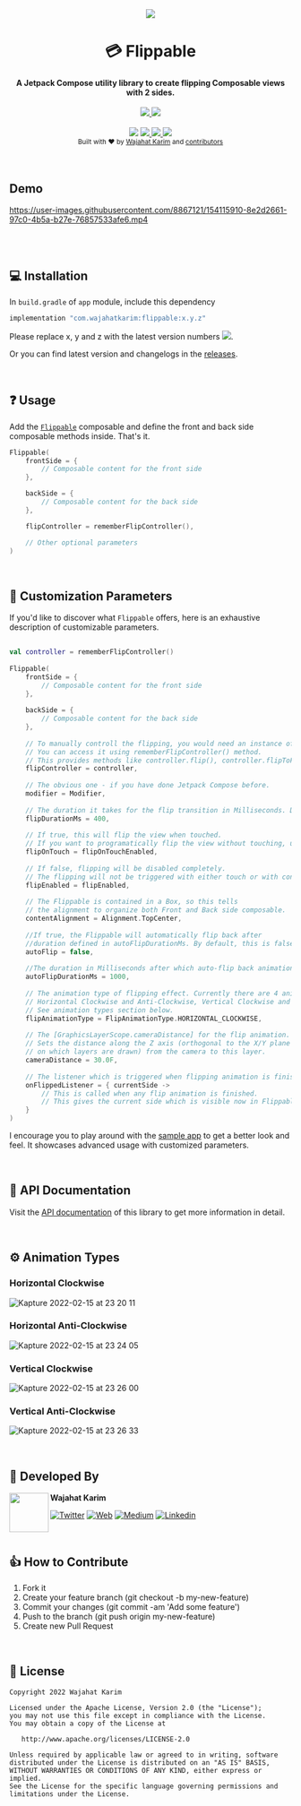 <div align="center"><img src="https://user-images.githubusercontent.com/8867121/154110583-1e5364de-3106-47c7-9b94-bf8b1e9d6ff3.gif"/></div>
<h1 align="center">💳 Flippable</h1>
<h4 align="center">A Jetpack Compose utility library to create flipping Composable views with 2 sides.</h4>
<div align="center"><a href="https://twitter.com/intent/tweet?url=https%3A%2F%2Fgithub.com%2Fwajahatkarim3%2FEasyFlipViewPager&text=Create%20amazing%20book%20or%20card%20flipping%20animations%20for%20your%20ViewPager%20in%20Android%20with%20these%202-lines%20of%20code%20through%20EasyFlipViewPager&hashtags=android%2C%20kotlin%2C%20java%2C%20opensource%2C%20programming">
        <img src="https://img.shields.io/twitter/url/http/shields.io.svg?style=social"/>
    </a> <a href="https://twitter.com/WajahatKarim">
        <img src="https://img.shields.io/twitter/follow/WajahatKarim?style=social"/>
    </a>
</div> 
<br/>


<div align="center">
  <img src="https://img.shields.io/maven-central/v/com.wajahatkarim/flippable" />
    <!-- PRs Welcome -->
    <a href="">
        <img src="https://img.shields.io/badge/PRs-welcome-brightgreen.svg"/>
    </a>
    <!-- Say Thanks! -->
    <a href="https://saythanks.io/to/wajahatkarim3">
        <img src="https://img.shields.io/badge/Say%20Thanks-!-1EAEDB.svg"/>
    </a>
    <a href="https://www.paypal.me/WajahatKarim/5">
        <img src="https://img.shields.io/badge/$-donate-ff69b4.svg?maxAge=2592000&amp;style=flat">
    </a>
</div>

<div align="center">
  <sub>Built with ❤︎ by
  <a href="https://twitter.com/WajahatKarim">Wajahat Karim</a> and
  <a href="https://github.com/wajahatkarim3/Flippable/graphs/contributors">
    contributors
  </a>
</div>
<br/>
<br/>

## Demo
https://user-images.githubusercontent.com/8867121/154115910-8e2d2661-97c0-4b5a-b27e-76857533afe6.mp4
              
<br/>
<br/>
        
## 💻 Installation
In `build.gradle` of `app` module, include this dependency
        
```groovy
implementation "com.wajahatkarim:flippable:x.y.z"
```
        
Please replace x, y and z with the latest version numbers ![](https://img.shields.io/maven-central/v/com.wajahatkarim/flippable).
        
Or you can find latest version and changelogs in the [releases](https://github.com/wajahatkarim3/Flippable/releases).

<br/>
        
## ❓ Usage

Add the [`Flippable`](https://github.com/wajahatkarim3/Flippable/blob/main/flippable/src/main/java/com/wajahatkarim/flippable/Flippable.kt) composable and define the front and back side composable methods inside. That's it.

```kotlin
Flippable(
    frontSide = {
        // Composable content for the front side
    },

    backSide = {
        // Composable content for the back side
    },

    flipController = rememberFlipController(),

    // Other optional parameters
)
```
    
<br/>
    
## 🎨 Customization Parameters
If you'd like to discover what `Flippable` offers, here is an exhaustive description of customizable parameters.
    
```kotlin
    
val controller = rememberFlipController()
    
Flippable(
    frontSide = {
        // Composable content for the front side
    },
    
    backSide = {
        // Composable content for the back side
    },
    
    // To manually controll the flipping, you would need an instance of FlippableController. 
    // You can access it using rememberFlipController() method.
    // This provides methods like controller.flip(), controller.flipToFront(), controller.flipToBack() etc.
    flipController = controller,
    
    // The obvious one - if you have done Jetpack Compose before.
    modifier = Modifier,
    
    // The duration it takes for the flip transition in Milliseconds. Default is 400
    flipDurationMs = 400,
    
    // If true, this will flip the view when touched. 
    // If you want to programatically flip the view without touching, use FlippableController.
    flipOnTouch = flipOnTouchEnabled,
    
    // If false, flipping will be disabled completely. 
    // The flipping will not be triggered with either touch or with controller methods.
    flipEnabled = flipEnabled,
    
    // The Flippable is contained in a Box, so this tells
    // the alignment to organize both Front and Back side composable.
    contentAlignment = Alignment.TopCenter,
    
    //If true, the Flippable will automatically flip back after 
    //duration defined in autoFlipDurationMs. By default, this is false..
    autoFlip = false,
    
    //The duration in Milliseconds after which auto-flip back animation will start. Default is 1 second.
    autoFlipDurationMs = 1000,
    
    // The animation type of flipping effect. Currently there are 4 animations. 
    // Horizontal Clockwise and Anti-Clockwise, Vertical Clockwise and Anti-Clockwise
    // See animation types section below.
    flipAnimationType = FlipAnimationType.HORIZONTAL_CLOCKWISE,
    
    // The [GraphicsLayerScope.cameraDistance] for the flip animation. 
    // Sets the distance along the Z axis (orthogonal to the X/Y plane
    // on which layers are drawn) from the camera to this layer.
    cameraDistance = 30.0F,
    
    // The listener which is triggered when flipping animation is finished.
    onFlippedListener = { currentSide ->
        // This is called when any flip animation is finished. 
        // This gives the current side which is visible now in Flippable.
    }
)
```

I encourage you to play around with the [sample app](https://github.com/wajahatkarim3/Flippable/blob/main/app/src/main/java/com/wajahatkarim/flippable_demo/MainActivity.kt) to get a better look and feel. It showcases advanced usage with customized parameters.
        
<br/>
        
## 📄 API Documentation
Visit the [API documentation](https://wajahatkarim3.github.io/Flippable) of this library to get more information in detail.

<br/>
        
## ⚙️ Animation Types

### Horizontal Clockwise
![Kapture 2022-02-15 at 23 20 11](https://user-images.githubusercontent.com/8867121/154124561-2f6d6d2d-1f7a-4d85-92cd-c91f54b6f245.gif)

### Horizontal Anti-Clockwise
![Kapture 2022-02-15 at 23 24 05](https://user-images.githubusercontent.com/8867121/154125061-f40fed57-d1d3-42ee-94cf-f0597ce12fee.gif)

### Vertical Clockwise
![Kapture 2022-02-15 at 23 26 00](https://user-images.githubusercontent.com/8867121/154125376-496d2577-1c65-49bf-a1e1-0ba0aefcd0b0.gif)


### Vertical Anti-Clockwise
![Kapture 2022-02-15 at 23 26 33](https://user-images.githubusercontent.com/8867121/154125464-f89f3196-466a-4be9-9874-cf78ba4729ac.gif)
        
<br/>
        
## 👨 Developed By

<a href="https://twitter.com/WajahatKarim" target="_blank">
  <img src="https://avatars1.githubusercontent.com/u/8867121?s=460&v=4" width="70" align="left">
</a>

**Wajahat Karim**

[![Twitter](https://img.shields.io/badge/-twitter-grey?logo=twitter)](https://twitter.com/WajahatKarim)
[![Web](https://img.shields.io/badge/-web-grey?logo=appveyor)](https://wajahatkarim.com/)
[![Medium](https://img.shields.io/badge/-medium-grey?logo=medium)](https://medium.com/@wajahatkarim3)
[![Linkedin](https://img.shields.io/badge/-linkedin-grey?logo=linkedin)](https://www.linkedin.com/in/wajahatkarim/)

<br/>

## 👍 How to Contribute
1. Fork it
2. Create your feature branch (git checkout -b my-new-feature)
3. Commit your changes (git commit -am 'Add some feature')
4. Push to the branch (git push origin my-new-feature)
5. Create new Pull Request

<br/>
        
## 📃 License

    Copyright 2022 Wajahat Karim

    Licensed under the Apache License, Version 2.0 (the "License");
    you may not use this file except in compliance with the License.
    You may obtain a copy of the License at

       http://www.apache.org/licenses/LICENSE-2.0

    Unless required by applicable law or agreed to in writing, software
    distributed under the License is distributed on an "AS IS" BASIS,
    WITHOUT WARRANTIES OR CONDITIONS OF ANY KIND, either express or implied.
    See the License for the specific language governing permissions and
    limitations under the License.
